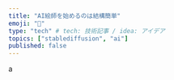 ```yaml
---
title: "AI絵師を始めるのは結構簡単"
emoji: "🦁"
type: "tech" # tech: 技術記事 / idea: アイデア
topics: ["stablediffusion", "ai"]
published: false
---
```

a